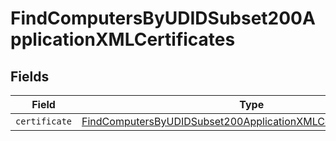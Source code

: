 # FindComputersByUDIDSubset200ApplicationXMLCertificates


## Fields

| Field                                                                                                                                                             | Type                                                                                                                                                              | Required                                                                                                                                                          | Description                                                                                                                                                       |
| ----------------------------------------------------------------------------------------------------------------------------------------------------------------- | ----------------------------------------------------------------------------------------------------------------------------------------------------------------- | ----------------------------------------------------------------------------------------------------------------------------------------------------------------- | ----------------------------------------------------------------------------------------------------------------------------------------------------------------- |
| `certificate`                                                                                                                                                     | [FindComputersByUDIDSubset200ApplicationXMLCertificatesCertificate](../../models/operations/findcomputersbyudidsubset200applicationxmlcertificatescertificate.md) | :heavy_minus_sign:                                                                                                                                                | N/A                                                                                                                                                               |